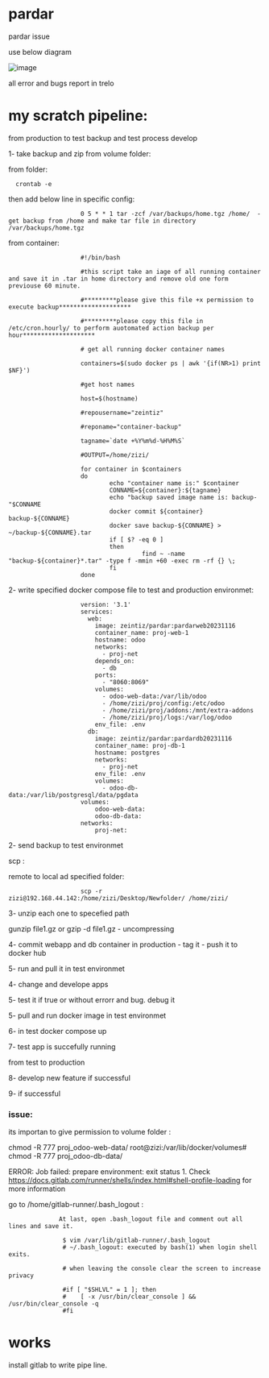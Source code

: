 # pardar
pardar issue


use below diagram

![image](https://github.com/zizitizi/pardar/assets/123273835/853a8833-9bbf-43db-872b-5fb1d36d2783)


all error and bugs report in trelo


# my scratch pipeline:


from production to test backup and test process develop


1- take backup and zip from volume folder:

from folder:



      crontab -e


then add below line in specific config:      

    

                        0 5 * * 1 tar -zcf /var/backups/home.tgz /home/  - get backup from /home and make tar file in directory /var/backups/home.tgz

from container:

                        #!/bin/bash
                        
                        #this script take an iage of all running container and save it in .tar in home directory and remove old one form previouse 60 minute.
                        
                        #*********please give this file +x permission to execute backup********************
                        
                        #*********please copy this file in /etc/cron.hourly/ to perform auotomated action backup per hour********************
                        
                        # get all running docker container names
                        
                        containers=$(sudo docker ps | awk '{if(NR>1) print $NF}')
                        
                        #get host names
                        
                        host=$(hostname)
                        
                        #repousername="zeintiz"
                        
                        #reponame="container-backup"
                        
                        tagname=`date +%Y%m%d-%H%M%S`
                        
                        #OUTPUT=/home/zizi/
                        
                        for container in $containers
                        do
                                echo "container name is:" $container
                                CONNAME=${container}:${tagname}
                                echo "backup saved image name is: backup-"$CONNAME
                                docker commit ${container} backup-${CONNAME}
                                docker save backup-${CONNAME} > ~/backup-${CONNAME}.tar
                                if [ $? -eq 0 ]
                                then
                                         find ~ -name "backup-${container}*.tar" -type f -mmin +60 -exec rm -rf {} \;
                                fi
                        done
                        





2- write specified docker compose file to test and production environmet:

                        
                        version: '3.1'
                        services:
                          web:
                            image: zeintiz/pardar:pardarweb20231116
                            container_name: proj-web-1
                            hostname: odoo
                            networks:
                              - proj-net
                            depends_on:
                              - db
                            ports:
                              - "8060:8069"
                            volumes:
                              - odoo-web-data:/var/lib/odoo
                              - /home/zizi/proj/config:/etc/odoo
                              - /home/zizi/proj/addons:/mnt/extra-addons
                              - /home/zizi/proj/logs:/var/log/odoo
                            env_file: .env
                          db:
                            image: zeintiz/pardar:pardardb20231116
                            container_name: proj-db-1
                            hostname: postgres
                            networks:
                              - proj-net
                            env_file: .env
                            volumes:
                              - odoo-db-data:/var/lib/postgresql/data/pgdata
                        volumes:
                            odoo-web-data:
                            odoo-db-data:
                        networks:
                            proj-net:
                        


2- send backup to test environmet


scp :

remote to local ad specified folder:

                        scp -r zizi@192.168.44.142:/home/zizi/Desktop/Newfolder/ /home/zizi/



3- unzip each one to specefied path


gunzip file1.gz or gzip -d file1.gz - uncompressing


4- commit webapp and db container in production - tag it - push it to docker hub


5- run and pull it in test environmet


4- change and develope apps



5- test  it if true or without errorr and bug. debug it








5- pull and run docker image in test environmet


6- in test docker compose up


7- test app is succefully running


from test to production

8- develop new feature if successful


9- if successful 




### issue:

its importan to give permission to volume folder :

 chmod -R 777 proj_odoo-web-data/
root@zizi:/var/lib/docker/volumes# chmod -R 777 proj_odoo-db-data/




ERROR: Job failed: prepare environment: exit status 1. Check https://docs.gitlab.com/runner/shells/index.html#shell-profile-loading for more information







 go to /home/gitlab-runner/.bash_logout  :

 
                  At last, open .bash_logout file and comment out all lines and save it.
                  
                   $ vim /var/lib/gitlab-runner/.bash_logout
                   # ~/.bash_logout: executed by bash(1) when login shell exits.
                  
                   # when leaving the console clear the screen to increase privacy
                  
                   #if [ "$SHLVL" = 1 ]; then
                   #    [ -x /usr/bin/clear_console ] && /usr/bin/clear_console -q
                   #fi
                  

# works

install gitlab to write pipe line.


